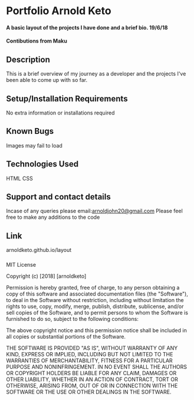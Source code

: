 # Portfolio Arnold Keto
#### A basic layout of the projects I have done and a brief bio. 19/6/18
#### Contibutions from Maku
## Description
This is a brief overview of my journey as a developer and the projects I've been able to come up with so far.
## Setup/Installation Requirements
No extra information or installations required
## Known Bugs
Images may fail to load
## Technologies Used
HTML CSS
## Support and contact details
Incase of any queries please email:arnoldjohn20@gmail.com Please feel free to make any additions to the code
## Link
arnoldketo.github.io/layout
### 
MIT License

Copyright (c) [2018] [arnoldketo]

Permission is hereby granted, free of charge, to any person obtaining a copy
of this software and associated documentation files (the "Software"), to deal
in the Software without restriction, including without limitation the rights
to use, copy, modify, merge, publish, distribute, sublicense, and/or sell
copies of the Software, and to permit persons to whom the Software is
furnished to do so, subject to the following conditions:

The above copyright notice and this permission notice shall be included in all
copies or substantial portions of the Software.

THE SOFTWARE IS PROVIDED "AS IS", WITHOUT WARRANTY OF ANY KIND, EXPRESS OR
IMPLIED, INCLUDING BUT NOT LIMITED TO THE WARRANTIES OF MERCHANTABILITY,
FITNESS FOR A PARTICULAR PURPOSE AND NONINFRINGEMENT. IN NO EVENT SHALL THE
AUTHORS OR COPYRIGHT HOLDERS BE LIABLE FOR ANY CLAIM, DAMAGES OR OTHER
LIABILITY, WHETHER IN AN ACTION OF CONTRACT, TORT OR OTHERWISE, ARISING FROM,
OUT OF OR IN CONNECTION WITH THE SOFTWARE OR THE USE OR OTHER DEALINGS IN THE
SOFTWARE.
